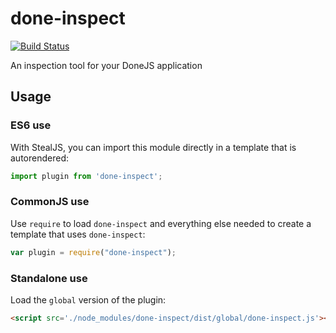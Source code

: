 # done-inspect

[![Build Status](https://travis-ci.org/donejs/done-inspect.png?branch=master)](https://travis-ci.org/donejs/done-inspect)

An inspection tool for your DoneJS application

## Usage

### ES6 use

With StealJS, you can import this module directly in a template that is autorendered:

```js
import plugin from 'done-inspect';
```

### CommonJS use

Use `require` to load `done-inspect` and everything else
needed to create a template that uses `done-inspect`:

```js
var plugin = require("done-inspect");
```

### Standalone use

Load the `global` version of the plugin:

```html
<script src='./node_modules/done-inspect/dist/global/done-inspect.js'></script>
```
